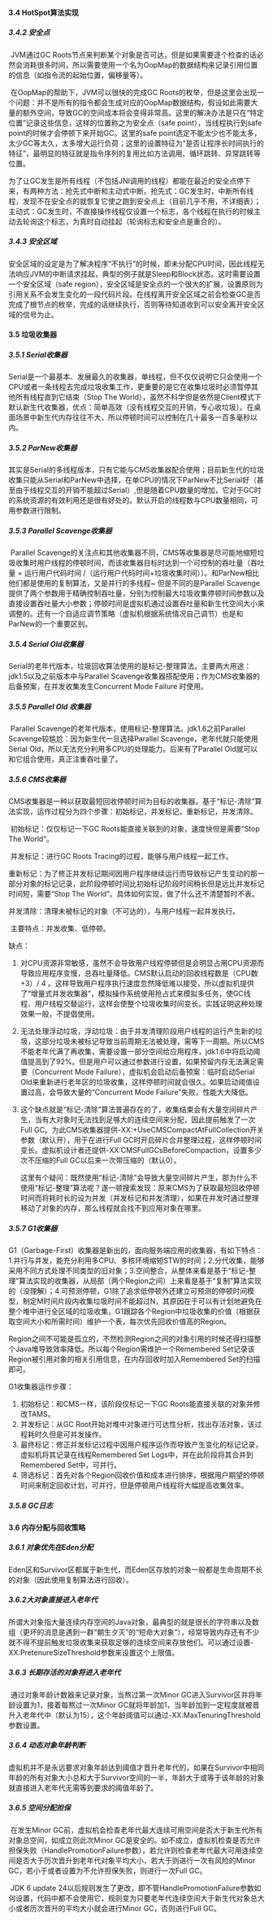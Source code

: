 #### 3.4 HotSpot算法实现

##### 3.4.2  安全点

​	JVM通过GC Roots节点来判断某个对象是否可达，但是如果需要逐个检查的话必然会消耗很多时间，所以需要使用一个名为OopMap的数据结构来记录引用位置的信息（如指令流的起始位置，偏移量等）。

​	在OopMap的帮助下，JVM可以很快的完成GC Roots的枚举，但是这里会出现一个问题：并不是所有的指令都会生成对应的OopMap数据结构，假设如此需要大量的额外空间，导致GC的空间成本将会变得非常高。这里的解决办法是只在“特定位置”记录这些信息，这样的位置称之为安全点（safe point），当线程执行到safe point的时候才会停顿下来开始GC。这里的safe point选定不能太少也不能太多，太少GC等太久，太多增大运行负荷；这里的设置特征为“是否让程序长时间执行的特征”，最明显的特征就是指令序列的复用比如方法调用、循环跳转、异常跳转等位置。

​	为了让GC发生是所有线程（不包括JNI调用的线程）都能在最近的安全点停下来，有两种方法：抢先式中断和主动式中断。抢先式：GC发生时，中断所有线程，发现不在安全点的就恢复它使之跑到安全点上（目前几乎不用，不详细表）；主动式：GC发生时，不直接操作线程仅设置一个标志，各个线程在执行的时候主动去轮询这个标志，为真时自动挂起（轮询标志和安全点是重合的）。

##### 3.4.3 安全区域

​	安全区域的设定是为了解决程序“不执行”的时候，即未分配CPU时间，因此线程无法响应JVM的中断请求挂起，典型的例子就是Sleep和Block状态。这时需要设置一个安全区域（safe region），安全区域是安全点的一个很大的扩展，设置原则为引用关系不会发生变化的一段代码片段。在线程离开安全区域之前会检查GC是否完成了根节点的枚举，完成的话继续执行，否则等待知道收到可以安全离开安全区域的信号为止。



#### 3.5 垃圾收集器

##### 3.5.1  Serial收集器

​	Serial是一个最基本、发展最久的收集器，单线程，但不仅仅说明它只会使用一个CPU或者一条线程去完成垃圾收集工作，更重要的是它在收集垃圾时必须暂停其他所有线程直到它结束（Stop The World），虽然不科学但是依然是Client模式下默认新生代收集器，优点：简单高效（没有线程交互的开销，专心收垃圾）。在桌面场景中新生代内存往往不大，所以停顿时间可以控制在几十最多一百多毫秒以内。

##### 3.5.2 ParNew收集器

​	其实是Serial的多线程版本，只有它能与CMS收集器配合使用；目前新生代的垃圾收集只能从Serial和ParNew中选择，在单CPU的情况下ParNew不比Serial好（甚至由于线程交互的开销不能超过Serial）,但是随着CPU数量的增加，它对于GC时的系统资源的有效利用还是很有好处的。默认开启的线程数与CPU数量相同，可用参数进行限制。

##### 3.5.3 Parallel Scavenge收集器

​	Parallel Scavenge的关注点和其他收集器不同，CMS等收集器是尽可能地缩短垃圾收集时用户线程的停顿时间，而该收集器目标时达到一个可控制的吞吐量（吞吐量 = 运行用户代码时间 /（运行用户代码时间+垃圾收集时间））。和ParNew相比他们都是使用的复制算法，又是并行的多线程~ 但是不同的是Parallel Scavenge提供了两个参数用于精确控制吞吐量，分别为控制最大垃圾收集停顿时间参数以及直接设置吞吐量大小参数；停顿时间是虚拟机通过设置吞吐量和新生代空间大小来调整的。还有一个自适应调节策略（虚拟机根据系统情况自己调节）也是和ParNew的一个重要区别。

##### 3.5.4 Serial Old收集器

​	Serial的老年代版本，垃圾回收算法使用的是标记-整理算法。主要两大用途：jdk1.5以及之前版本中与Parallel Scavenge收集器搭配使用；作为CMS收集器的后备预案，在并发收集发生Concurrent Mode Failure 时使用。

##### 3.5.5 Parallel Old 收集器

​	Parallel Scavenge的老年代版本，使用标记-整理算法。jdk1.6之前Parallel Scavenge较尴尬：因为新生代一旦选择Parallel Scavenge，老年代就只能使用Serial Old，所以无法充分利用多CPU的处理能力。后来有了Parallel Old就可以和它组合使用，真正注重吞吐量了。

##### 3.5.6 CMS收集器

​	CMS收集器是一种以获取最短回收停顿时间为目标的收集器。基于“标记-清除”算法实现，运作过程分为四个步骤：初始标记，并发标记，重新标记，并发清除。

​	初始标记：仅仅标记一下GC Roots能直接关联到的对象，速度快但是需要“Stop The World”。

​	并发标记：进行GC Roots Tracing的过程，能够与用户线程一起工作。

​	重新标记：为了修正并发标记期间因用户程序继续运行而导致标记产生变动的那一部分对象的标记记录，此阶段停顿时间比初始标记阶段时间稍长但是远比并发标记时间短，需要“Stop The World”。具体如何实现，做了什么还不清楚暂时不表。

​	并发清除：清理未被标记的对象（不可达的），与用户线程一起并发执行。

​	主要特点：并发收集、低停顿。

缺点：

 1. 对CPU资源非常敏感，虽然不会导致用户线程停顿但是会明显占用CPU资源而导致应用程序变慢，总吞吐量降低。CMS默认启动的回收线程数是（CPU数+3）/ 4 。这样导致用户程序执行速度忽然降低难以接受，所以虚拟机提供了“增量式并发收集器”，模拟操作系统使用抢占式来模拟多任务，使GC线程、用户线程交替运行，这样会使整个垃圾收集时间变长。实践证明这种处理效果一般，不提倡使用。

 2. 无法处理浮动垃圾，浮动垃圾：由于并发清理阶段用户线程的运行产生新的垃圾，这部分垃圾未被标记导致当前周期无法被处理，需等下一周期。所以CMS不能老年代满了再收集，需要设置一部分空间给应用程序，jdk1.6中将启动阈值提高到了92%。但是用户可以通过参数进行设置，如果预留内存无法满足需要（Concurrent Mode Failure），虚拟机会启动后备预案：临时启动Serial Old来重新进行老年区的垃圾收集，这样停顿时间就会很久。如果启动阈值设置过高，会导致大量的“Concurrent Mode Failure”失败，性能大大降低。

 3. 这个缺点就是“标记-清除”算法普遍存在的了，收集结束会有大量空间碎片产生，当有大对象时无法找到足够大的连续空间来分配，因此提前触发了一次Full GC。为此CMS收集器提供-XX:+UseCMSCompactAtFullCollection开关参数（默认开），用于在进行Full GC时开启碎片合并整理过程，这样停顿时间变长。虚拟机设计者还提供-XX:CMSFullGCsBeforeCompaction，设置多少次不压缩的Full GC以后来一次带压缩的（默认0）。

    这里有个疑问：既然使用“标记-清除”会导致大量空间碎片产生，那为什么不使用“标记-整理”算法呢？遂一顿搜索发现：原来CMS为了获取最短回收停顿时间而将耗时长的设为并发（并发标记和并发清理），如果在并发时通过整理移动了对象的内存，那么线程就会找不到应用对象在哪里。

##### 3.5.7 G1收集器

​	G1（Garbage-First）收集器是新出的，面向服务端应用的收集器，有如下特点：1.并行与并发，能充分利用多CPU、多核环境缩短STW的时间；2.分代收集，能够采用不同方式处理不同类型的旧对象；3.空间整合，从整体来看是基于“标记-整理”算法实现的收集器，从局部（两个Region之间）上来看是基于“复制”算法实现的（没理解）；4.可预测停顿，G1除了追求低停顿外还建立可预测的停顿时间模型，制定M时间片段内收集垃圾时间不能超过N，其原因在于可以有计划地避免在整个堆中进行全区域的垃圾收集，G1跟踪各个Region中垃圾收集的价值（根据获取空间大小和所需时间）维护一个表，每次优先回收价值高的Region。

​	Region之间不可能是孤立的，不然检测Region之间的对象引用的时候还得扫描整个Java堆导致效率降低。所以每个Region需维护一个Remembered Set记录该Region被引用对象的相关引用信息，在内存回收时加入Remembered Set的扫描即可。

G1收集器运作步骤：

1. 初始标记：和CMS一样，该阶段仅标记一下GC Roots能直接关联的对象并修改TAMS。
2. 并发标记：从GC Root开始对堆中对象进行可达性分析，找出存活对象，该过程耗时久但是可并发操作。
3. 最终标记：修正并发标记过程中因用户程序运作而导致产生变化的标记记录，虚拟机将其记录在线程Remembered Set Logs中，并在此阶段将其合并到Remembered Set中，可并行。
4. 筛选标记：首先对各个Region回收价值和成本进行排序，根据用户期望的停顿时间来制定回收计划，可并行，但是停顿用户线程将大幅提高收集效率。

##### 3.5.8 GC日志





#### 3.6 内存分配与回收策略

##### 3.6.1 对象优先在Eden分配

​	Eden区和Survivor区都属于新生代，而Eden区存放的对象一般都是生命周期不长的对象（因此使用复制算法进行回收）。

##### 3.6.2大对象直接进入老年代

​	所谓大对象指大量连续内存空间的Java对象，最典型的就是很长的字符串以及数组（更坏的消息是遇到一群“朝生夕灭”的“短命大对象”），经常导致内存还有不少就不得不提前触发垃圾收集来获取足够的连续空间来存放他们。可以通过设置-XX:PretenureSizeThreshold参数来设置这个上限值。

##### 3.6.3 长期存活的对象将进入老年代

​	通过对象年龄计数器来记录对象，当熬过第一次Minor GC进入Survivor区并将年龄设置为1，接着每熬过一次Minor GC就将年龄加1，当年龄加到一定程度就被晋升入老年代中（默认为15），这个年龄阈值可以通过-XX:MaxTenuringThreshold参数设置。

##### 3.6.4 动态对象年龄判断

​	虚拟机并不是永远要求对象年龄达到阈值才晋升老年代的，如果在Survivor中相同年龄的所有对象大小总和大于Survivor空间的一半，年龄大于或等于该年龄的对象就直接进入老年代无需等到要求的阈值年龄了。

##### 3.6.5 空间分配担保

​	在发生Minor GC前，虚拟机会检查老年代最大连续可用空间是否大于新生代所有对象总空间，如成立则此次Minor GC是安全的。如不成立，虚拟机检查是否允许担保失败（HandlePromotionFailure参数），若允许则检查老年代最大可用连续空间是否大于历次晋升到老年代对象平均大小，若大于则进行一次有风险的Minor GC，若小于或者设置为不允许担保失败，则进行一次Full GC。

​	JDK 6 update 24以后规则发生了更改，即不管HandlePromotionFailure参数如何设置，代码中都不会使用它，规则变为只要老年代连续空间大于新生代对象总大小或者历次晋升的平均大小就会进行Minor GC，否则进行Full GC。

